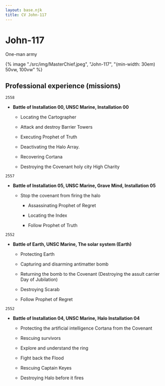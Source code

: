 ```yaml
---
layout: base.njk
title: CV John-117
---
```


# John-117
One-man army

{% image "./src/img/MasterChief.jpeg", "John-117", "(min-width: 30em) 50vw, 100vw" %}


## Professional experience (missions)


``2558``

* **Battle of Installation 00, UNSC Marine, Installation 00**

    - Locating the Cartographer

    - Attack and destroy Barrier Towers

    - Executing Prophet of Truth

    - Deactivating the Halo Array.

    - Recovering Cortana

    - Destroying the Covenant holy city High Charity

``2557``

* **Battle of Installation 05, UNSC Marine, Grave Mind, Installation 05**

    - Stop the covenant from firing the halo

        - Assassinating Prophet of Regret

        - Locating the Index

        - Follow Prophet of Truth


``2552``

* **Battle of Earth, UNSC Marine, The solar system (Earth)**

    - Protecting Earth

    - Capturing and disarming antimatter bomb

    - Returning the bomb to the Covenant (Destroying the assult carrier Day of Jubilation)

    - Destroying Scarab

    - Follow Prophet of Regret


``2552``

* **Battle of Installation 04, UNSC Marine, Halo Installation 04**

    - Protecting the artificial intelligence Cortana from the Covenant

    - Rescuing survivors

    - Explore and understand the ring

    - Fight back the Flood

    - Rescuing Captain Keyes

    - Destroying Halo before it fires